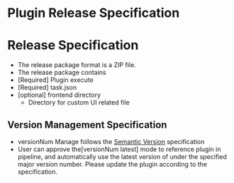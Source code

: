  # Plugin Release Specification 
 
 # Release Specification 

 * The release package format is a ZIP file. 
 * The release package contains 
  * \[Required\] Plugin execute 
  * \[Required\] task.json 
  * \[optional\] frontend directory 
    * Directory for custom UI related file 

 ## Version Management Specification 

 * versionNum Manage follows the [Semantic Version](https://semver.org/) specification 
 * User can approve the\[versionNum latest\] mode to reference plugin in pipeline, and automatically use the latest version of under the specified major version number.  Please update the plugin according to the specification. 
